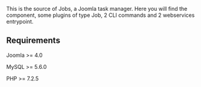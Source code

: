 This is the source of Jobs, a Joomla task manager. Here you will find the component, some plugins of type Job, 2 CLI commands and 2 webservices entrypoint.

## Requirements
Joomla >= 4.0

MySQL >= 5.6.0

PHP >= 7.2.5

